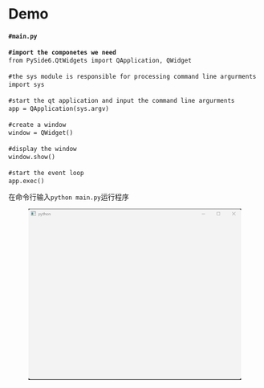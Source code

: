 # Demo

<pre class="language-python"><code class="lang-python"><strong>#main.py
</strong><strong>
</strong><strong>#import the componetes we need
</strong>from PySide6.QtWidgets import QApplication, QWidget

#the sys module is responsible for processing command line argurments
import sys

#start the qt application and input the command line argurments
app = QApplication(sys.argv)

#create a window
window = QWidget()

#display the window
window.show()

#start the event loop
app.exec()
</code></pre>



在命令行输入`python main.py`运行程序

<figure><img src=".gitbook/assets/image (14).png" alt=""><figcaption></figcaption></figure>

